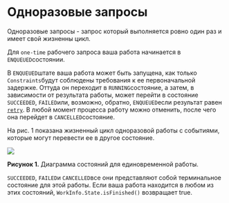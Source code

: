 # Одноразовые запросы

Одноразовые запросы - запрос который выполняется ровно один раз и имеет свой жизненны цикл.

Для `one-time` рабочего запроса ваша работа начинается в `ENQUEUED`состоянии.

В `ENQUEUED`штате ваша работа может быть запущена, как только `Constraints`будут соблюдены требования к ее первоначальной задержке. Оттуда он переходит в `RUNNING`состояние, а затем, в зависимости от результата работы, может перейти в состояние `SUCCEEDED`, `FAILED`или, возможно, обратно, `ENQUEUED`если результат равен [`retry`](https://developer.android.com/topic/libraries/architecture/workmanager/how-to/reference/androidx/work/ListenableWorker.Result#retry()). В любой момент процесса работу можно отменить, после чего она перейдет в `CANCELLED`состояние.

На рис. 1 показана жизненный цикл одноразовой работы с событиями, которые могут перевести ее в другое состояние.

![](https://ucarecdn.com/305550bc-c4d8-4620-9768-e1d5bb963e85/)![](data:image/gif;base64,R0lGODlhAQABAPABAP///wAAACH5BAEKAAAALAAAAAABAAEAAAICRAEAOw== "Click and drag to move")

**Рисунок 1.** Диаграмма состояний для единовременной работы.

`SUCCEEDED`, `FAILED`и `CANCELLED`все они представляют собой терминальное состояние для этой работы. Если ваша работа находится в любом из этих состояний, `WorkInfo.State.isFinished()` возвращает true.
